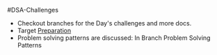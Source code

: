 #DSA-Challenges 
  - Checkout branches for the Day's challenges and more docs.
  - Target [Preparation](https://amazon.jobs/en/landing_pages/software-development-topics)
  - Problem solving patterns are discussed: In Branch Problem Solving Patterns
